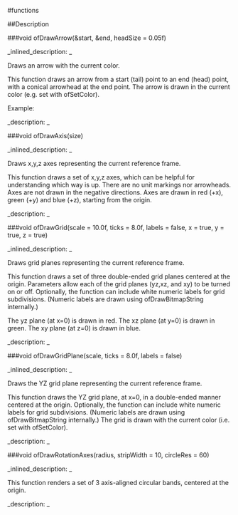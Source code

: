 #functions


<!--
_visible: True_
_advanced: False_
-->

##Description






<!----------------------------------------------------------------------------->

###void ofDrawArrow(&start, &end, headSize = 0.05f)

<!--
_syntax: ofDrawArrow(&start, &end, headSize = 0.05f)_
_name: ofDrawArrow_
_returns: void_
_returns_description: _
_parameters: const ofVec3f &start, const ofVec3f &end, float headSize=0.05f_
_version_started: _
_version_deprecated: _
_summary: _
_constant: False_
_static: False_
_visible: True_
_advanced: False_
-->

_inlined_description: _

Draws an arrow with the current color. 

This function draws an arrow from a start (tail) point to an end (head) point, with a conical arrowhead at the end point. The arrow is drawn in the current color (e.g. set with ofSetColor).

Example: 







_description: _








<!----------------------------------------------------------------------------->

###void ofDrawAxis(size)

<!--
_syntax: ofDrawAxis(size)_
_name: ofDrawAxis_
_returns: void_
_returns_description: _
_parameters: float size_
_version_started: _
_version_deprecated: _
_summary: _
_constant: False_
_static: False_
_visible: True_
_advanced: False_
-->

_inlined_description: _

Draws x,y,z axes representing the current reference frame. 

This function draws a set of x,y,z axes, which can be helpful for understanding which way is up. There are no unit markings nor arrowheads. Axes are not drawn in the negative directions. Axes are drawn in red (+x), green (+y) and blue (+z), starting from the origin. 







_description: _








<!----------------------------------------------------------------------------->

###void ofDrawGrid(scale = 10.0f, ticks = 8.0f, labels = false, x = true, y = true, z = true)

<!--
_syntax: ofDrawGrid(scale = 10.0f, ticks = 8.0f, labels = false, x = true, y = true, z = true)_
_name: ofDrawGrid_
_returns: void_
_returns_description: _
_parameters: float scale=10.0f, float ticks=8.0f, bool labels=false, bool x=true, bool y=true, bool z=true_
_version_started: _
_version_deprecated: _
_summary: _
_constant: False_
_static: False_
_visible: True_
_advanced: False_
-->

_inlined_description: _

Draws grid planes representing the current reference frame. 

This function draws a set of three double-ended grid planes centered at the origin. Parameters allow each of the grid planes (yz,xz, and xy) to be turned on or off. Optionally, the function can include white numeric labels for grid subdivisions. (Numeric labels are drawn using ofDrawBitmapString internally.)

The yz plane (at x=0) is drawn in red. The xz plane (at y=0) is drawn in green. The xy plane (at z=0) is drawn in blue.







_description: _








<!----------------------------------------------------------------------------->

###void ofDrawGridPlane(scale, ticks = 8.0f, labels = false)

<!--
_syntax: ofDrawGridPlane(scale, ticks = 8.0f, labels = false)_
_name: ofDrawGridPlane_
_returns: void_
_returns_description: _
_parameters: float scale, float ticks=8.0f, bool labels=false_
_version_started: _
_version_deprecated: _
_summary: _
_constant: False_
_static: False_
_visible: True_
_advanced: False_
-->

_inlined_description: _

Draws the YZ grid plane representing the current reference frame. 

This function draws the YZ grid plane, at x=0, in a double-ended manner centered at the origin. Optionally, the function can include white numeric labels for grid subdivisions. (Numeric labels are drawn using ofDrawBitmapString internally.) The grid is drawn with the current color (i.e. set with ofSetColor).







_description: _








<!----------------------------------------------------------------------------->

###void ofDrawRotationAxes(radius, stripWidth = 10, circleRes = 60)

<!--
_syntax: ofDrawRotationAxes(radius, stripWidth = 10, circleRes = 60)_
_name: ofDrawRotationAxes_
_returns: void_
_returns_description: _
_parameters: float radius, float stripWidth=10, int circleRes=60_
_version_started: _
_version_deprecated: _
_summary: _
_constant: False_
_static: False_
_visible: True_
_advanced: False_
-->

_inlined_description: _

This function renders a set of 3 axis-aligned circular bands, centered at the origin. 







_description: _








<!----------------------------------------------------------------------------->

